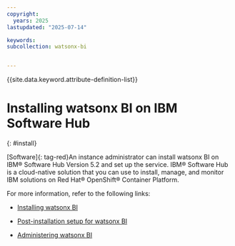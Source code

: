 ```yaml
---
copyright:
  years: 2025
lastupdated: "2025-07-14"

keywords:
subcollection: watsonx-bi


---
```


{{site.data.keyword.attribute-definition-list}}

# Installing watsonx BI on IBM Software Hub
{: #install}

[Software]{: tag-red}An instance administrator can install watsonx BI on IBM® Software Hub Version 5.2 and set up the service. IBM® Software Hub is a cloud-native solution that you can use to install, manage, and monitor IBM solutions on Red Hat® OpenShift® Container Platform.

For more information, refer to the following links:

- [Installing watsonx BI](https://www.ibm.com/docs/SSNFH6_5.2.x/svc-bi/wxbi-install.html)

- [Post-installation setup for watsonx BI](https://www.ibm.com/docs/SSNFH6_5.2.x/svc-bi/wxbi-post-install.html)

- [Administering watsonx BI](https://www.ibm.com/docs/SSNFH6_5.2.x/svc-bi/admin-landing-full.html)
